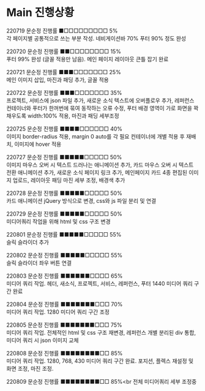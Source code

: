 # Main 진행상황

220719 문순정 진행률 ■□□□□□□□□□ 5%<br>
각 페이지별 공통적으로 쓰는 부분 작성. 네비게이션바 70% 푸터 90% 정도 완성

220720 문순정 진행률 ■■□□□□□□□□ 15%<br>
푸터 99% 완성 (글꼴 적용만 남음). 메인 페이지 레이아웃 큰틀 잡기 완료

220721 문순정 진행률 ■■■□□□□□□□ 25%<br>
메인 이미지 삽입, 마진과 패딩 추가, 글꼴 적용

220722 문순정 진행률 ■■■□□□□□□□ 35%<br>
프로젝트, 서비스에 json 파일 추가, 새로운 소식 텍스트에 오버플로우 추가, 레퍼런스 컨테이너와 푸터가 한꺼번에 묶여 동작하는 오류 수정, 푸터 배경 영역이 가로 화면을 꽉채우도록 width:100% 적용, 마진과 패딩 세부조정

220725 문순정 진행률 ■■■■□□□□□□ 40%<br>
이미지 border-radius 적용, margin 0 auto를 각 필요 컨테이너에 개별 적용 후 재배치, 이미지에 hover 적용

220727 문순정 진행률 ■■■■■□□□□□ 50%<br>
이미지 마우스 오버 시 텍스트 드러나는 애니메이션 추가, 카드 마우스 오버 시 텍스트 전환 애니메이션 추가, 새로운 소식 페이지 링크 추가, 메인페이지 카드 4종 편집된 이미지 업로드, 레이아웃 패딩 마진 세부 조정, 배경색 추가

220728 문순정 진행률 ■■■■■□□□□□ 50%<br>
카드 애니메이션 jQuery 방식으로 변경, css와 js 파일 분리 및 연결

220729 문순정 진행률 ■■■■■□□□□□ 50%<br>
미디어쿼리 작업을 위해 html 및 css 구조 변경

220801 문순정 진행률 ■■■■■□□□□□ 55%<br>
슬릭 슬라이더 추가

220802 문순정 진행률 ■■■■■□□□□□ 55%<br>
슬릭 슬라이더 좌우 버튼 연결

220803 문순정 진행률 ■■■■■■□□□□ 65%<br>
미디어 쿼리 작업. 헤더, 새소식, 프로젝트, 서비스, 레퍼런스, 푸터 1440 미디어 쿼리 구간 완료

220804 문순정 진행률 ■■■■■■■□□□ 70%<br>
미디어 쿼리 작업. 1280 미디어 쿼리 구간 조정

220805 문순정 진행률 ■■■■■■■□□□ 75%<br>
미디어 쿼리 작업. 전체적인 html 및 css 구조 재변경, 레퍼런스 개별 분리된 div 통합, 미디어 쿼리 시 json 이미지 교체

220808 문순정 진행률 ■■■■■■■■□□ 85%<br>
미디어 쿼리 작업. 1280, 768, 430 미디어 쿼리 구간 완료. 포지션, 플렉스 재설정 및 화면 조정, 마진 조정.

220809 문순정 진행률 ■■■■■■■■□□ 85%<br
전체 미디어쿼리 세부 조정중
